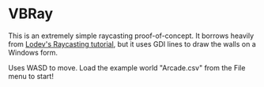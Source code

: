 # VBRay

This is an extremely simple raycasting proof-of-concept. It borrows heavily from [Lodev's Raycasting tutorial](https://lodev.org/cgtutor/raycasting.html), but it uses GDI lines to draw the walls on a Windows form.

Uses WASD to move. Load the example world "Arcade.csv" from the File menu to start!

